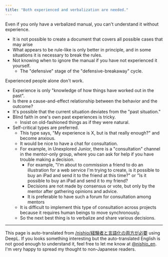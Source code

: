```yaml
---
title: "Both experienced and verbalization are needed."
---
```


Even if you only have a verbalized manual, you can't understand it without experience.
- It is not possible to create a document that covers all possible cases that may arise
- What appears to be rule-like is only better in principle, and in some situations it is necessary to break the rules.
- Not knowing when to ignore the manual if you have not experienced it yourself.
    - The "defensive" stage of the "defensive-breakaway" cycle.

Experienced people alone don't work.
- Experience is only "knowledge of how things have worked out in the past".
- Is there a cause-and-effect relationship between the behavior and the outcome?
- It's possible that the current situation deviates from the "past situation."
- Blind faith in one's own past experiences is tricky.
    - Insist on old-fashioned things as if they were natural.
- Self-critical types are preferred.
    - This type says, "My experience is X, but is that really enough?" and become anxious.
    - It would be nice to have a chat for consultation.
    - For example, in Unexplored Junior, there is a "consultation" channel in the mentor-only group, where you can ask for help if you have trouble making a decision.
        - For example, "I'm about to commission a friend to do an illustration for a web service I'm trying to create, is it possible to buy an iPad and send it to the friend at this time?" or "Is it possible to buy an iPad and send it to my friend?
        - Decisions are not made by consensus or vote, but only by the mentor after gathering opinions and advice.
        - It is preferable to have such a forum for consultation among mentors
    - It is difficult to implement this type of consultation across projects because it requires human beings to move synchronously.
    - So the next best thing is to verbalize and share various decisions.

---
This page is auto-translated from [/nishio/経験者と言語化の両方が必要](https://scrapbox.io/nishio/経験者と言語化の両方が必要) using DeepL. If you looks something interesting but the auto-translated English is not good enough to understand it, feel free to let me know at [@nishio_en](https://twitter.com/nishio_en). I'm very happy to spread my thought to non-Japanese readers.